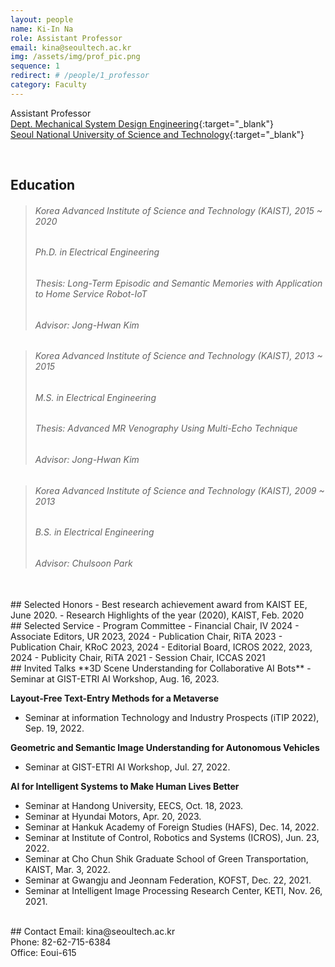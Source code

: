 ```yaml
---
layout: people
name: Ki-In Na
role: Assistant Professor
email: kina@seoultech.ac.kr
img: /assets/img/prof_pic.png
sequence: 1
redirect: # /people/1_professor
category: Faculty
---
```


Assistant Professor <br/>
[Dept. Mechanical System Design Engineering](https://msd.seoultech.ac.kr/en/){:target="\_blank"} <br/>
[Seoul National University of Science and Technology](https://en.seoultech.ac.kr/){:target="\_blank"}

<br/>

## Education
> ###### Korea Advanced Institute of Science and Technology (KAIST), 2015 ~ 2020
> ###### Ph.D. in Electrical Engineering
> ###### Thesis: Long-Term Episodic and Semantic Memories with Application to Home Service Robot-IoT
> ###### Advisor: Jong-Hwan Kim

> ###### Korea Advanced Institute of Science and Technology (KAIST), 2013 ~ 2015
> ###### M.S. in Electrical Engineering
> ###### Thesis: Advanced MR Venography Using Multi-Echo Technique
> ###### Advisor: Jong-Hwan Kim

> ###### Korea Advanced Institute of Science and Technology (KAIST), 2009 ~ 2013
> ###### B.S. in Electrical Engineering
> ###### Advisor: Chulsoon Park

<br/>
## Selected Honors
- Best research achievement award from KAIST EE, June 2020.
- Research Highlights of the year (2020), KAIST, Feb. 2020

<br/>
## Selected Service
- Program Committee
  - Financial Chair, IV 2024
  - Associate Editors, UR 2023, 2024
  - Publication Chair, RiTA 2023
  - Publication Chair, KRoC 2023, 2024
  - Editorial Board, ICROS 2022, 2023, 2024
  - Publicity Chair, RiTA 2021
  - Session Chair, ICCAS 2021

<br />
## Invited Talks
**3D Scene Understanding for Collaborative AI Bots**
- Seminar at GIST-ETRI AI Workshop, Aug. 16, 2023.

**Layout-Free Text-Entry Methods for a Metaverse**
- Seminar at information Technology and Industry Prospects (iTIP 2022), Sep. 19, 2022.

**Geometric and Semantic Image Understanding for Autonomous Vehicles**
- Seminar at GIST-ETRI AI Workshop, Jul. 27, 2022.

**AI for Intelligent Systems to Make Human Lives Better**
- Seminar at Handong University, EECS, Oct. 18, 2023.
- Seminar at Hyundai Motors, Apr. 20, 2023.
- Seminar at Hankuk Academy of Foreign Studies (HAFS), Dec. 14, 2022.
- Seminar at Institute of Control, Robotics and Systems (ICROS), Jun. 23, 2022.
- Seminar at Cho Chun Shik Graduate School of Green Transportation, KAIST, Mar. 3, 2022.
- Seminar at Gwangju and Jeonnam Federation, KOFST, Dec. 22, 2021.
- Seminar at Intelligent Image Processing Research Center, KETI, Nov. 26, 2021.

<br/>
## Contact
Email: kina@seoultech.ac.kr <br/>
Phone: 82-62-715-6384 <br/>
Office: Eoui-615
